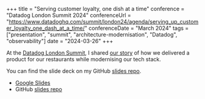 +++
title =  "Serving customer loyalty, one dish at a time"
conference = "Datadog London Summit 2024"
conferenceUrl = "https://www.datadoghq.com/summit/london24/agenda/serving_up_customer_loyalty_one_dash_at_a_time/"
conferenceDate = "March 2024"
tags = ["presentation", "summit", "architecture-modernisation", "Datadog", "observability"]
date = "2024-03-26"
+++

At the [Datadog London Summit](https://www.datadoghq.com/summit/london24/), I shared [our story](https://www.datadoghq.com/summit/london24/agenda/serving_up_customer_loyalty_one_dash_at_a_time/) of how we delivered a product for our restaurants while modernising our tech stack.

You can find the slide deck on my GitHub [slides repo](https://github.com/Apostolos-Daniel/slides/blob/main/2023-lancashire-tech-talks-meetup/Day%202%20Observability-%20Building%20Organizational%20Understanding.pdf).

- [Google Slides](https://docs.google.com/presentation/d/1BbZEQwRm9tFuGvsNkcW48DVmSyh_L74HPN2WSKskTXI/edit?usp=sharing)
- GitHub [slides repo](https://github.com/Apostolos-Daniel/slides/blob/main/2024-datadog-summit-2024/serving-up-customer-loyalty-one-dish-at-a-time.pdf)
